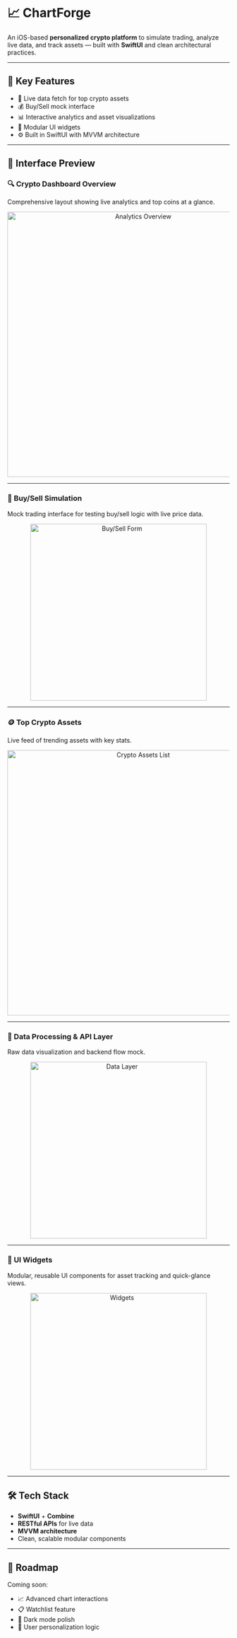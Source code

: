 
# 📈 ChartForge

An iOS-based **personalized crypto platform** to simulate trading, analyze live data, and track assets — built with **SwiftUI** and clean architectural practices.

---

## 🧠 Key Features

* 🔄 Live data fetch for top crypto assets
* 💰 Buy/Sell mock interface
* 📊 Interactive analytics and asset visualizations
* 🧩 Modular UI widgets
* ⚙️ Built in SwiftUI with MVVM architecture

---

## 📸 Interface Preview

### 🔍 Crypto Dashboard Overview

Comprehensive layout showing live analytics and top coins at a glance.

<p align="center">
  <img src="https://github.com/user-attachments/assets/3ffea8a8-92e8-4827-add3-8535c59899a6" alt="Analytics Overview" width="600"/>
</p>

---

### 🧾 Buy/Sell Simulation

Mock trading interface for testing buy/sell logic with live price data.

<p align="center">
  <img src="https://github.com/user-attachments/assets/a6cbcfa4-db94-4dac-9892-27e6bec9d5a0" alt="Buy/Sell Form" width="400"/>
</p>

---

### 🪙 Top Crypto Assets

Live feed of trending assets with key stats.

<p align="center">
  <img src="https://github.com/user-attachments/assets/55417180-c78b-42f2-9884-d4e3004ce914" alt="Crypto Assets List" width="600"/>
</p>

---

### 🧮 Data Processing & API Layer

Raw data visualization and backend flow mock.

<p align="center">
  <img src="https://github.com/user-attachments/assets/3d798340-9aaf-4245-a3c3-4a75ca8dc9e5" alt="Data Layer" width="400"/>
</p>

---

### 🧩 UI Widgets

Modular, reusable UI components for asset tracking and quick-glance views.

<p align="center">
  <img src="https://github.com/user-attachments/assets/ac760877-042e-4f49-b1cf-f6321aa465bb" alt="Widgets" width="400"/>
</p>

---

## 🛠️ Tech Stack

* **SwiftUI** + **Combine**
* **RESTful APIs** for live data
* **MVVM architecture**
* Clean, scalable modular components

---

## 🚧 Roadmap

Coming soon:

* 📈 Advanced chart interactions
* 📋 Watchlist feature
* 🌙 Dark mode polish
* 🧠 User personalization logic
